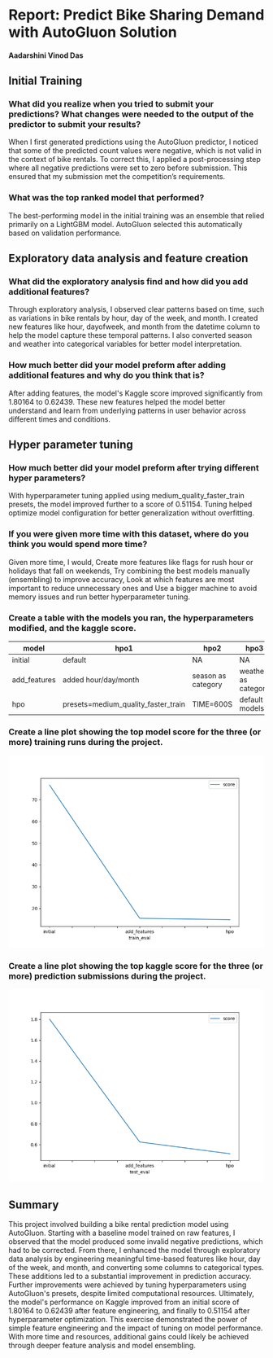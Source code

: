 # Report: Predict Bike Sharing Demand with AutoGluon Solution
#### Aadarshini Vinod Das

## Initial Training
### What did you realize when you tried to submit your predictions? What changes were needed to the output of the predictor to submit your results?
When I first generated predictions using the AutoGluon predictor, I noticed that some of the predicted count values were negative, which is not valid in the context of bike rentals. To correct this, I applied a post-processing step where all negative predictions were set to zero before submission. This ensured that my submission met the competition’s requirements.

### What was the top ranked model that performed?
The best-performing model in the initial training was an ensemble that relied primarily on a LightGBM model. AutoGluon selected this automatically based on validation performance.

## Exploratory data analysis and feature creation
### What did the exploratory analysis find and how did you add additional features?
Through exploratory analysis, I observed clear patterns based on time, such as variations in bike rentals by hour, day of the week, and month. I created new features like hour, dayofweek, and month from the datetime column to help the model capture these temporal patterns. I also converted season and weather into categorical variables for better model interpretation.

### How much better did your model preform after adding additional features and why do you think that is?
After adding features, the model's Kaggle score improved significantly from 1.80164 to 0.62439. These new features helped the model better understand and learn from underlying patterns in user behavior across different times and conditions.

## Hyper parameter tuning
### How much better did your model preform after trying different hyper parameters?
With hyperparameter tuning applied using medium_quality_faster_train presets, the model improved further to a score of 0.51154. Tuning helped optimize model configuration for better generalization without overfitting.

### If you were given more time with this dataset, where do you think you would spend more time?
Given more time, I would, Create more features like flags for rush hour or holidays that fall on weekends, Try combining the best models manually (ensembling) to improve accuracy, Look at which features are most important to reduce unnecessary ones and Use a bigger machine to avoid memory issues and run better hyperparameter tuning.

### Create a table with the models you ran, the hyperparameters modified, and the kaggle score.
|model|hpo1|hpo2|hpo3|score|
|--|--|--|--|--|
|initial|default|NA|NA|1.80164|
|add_features|added hour/day/month|season as category|weather as category|0.62439|
|hpo|presets=medium_quality_faster_train|TIME=600S|default models|0.51154|

### Create a line plot showing the top model score for the three (or more) training runs during the project.

![model_train_score.png](model_train_score.png)

### Create a line plot showing the top kaggle score for the three (or more) prediction submissions during the project.

![model_test_score.png](model_test_score.png)

## Summary
This project involved building a bike rental prediction model using AutoGluon. Starting with a baseline model trained on raw features, I observed that the model produced some invalid negative predictions, which had to be corrected. From there, I enhanced the model through exploratory data analysis by engineering meaningful time-based features like hour, day of the week, and month, and converting some columns to categorical types. These additions led to a substantial improvement in prediction accuracy. Further improvements were achieved by tuning hyperparameters using AutoGluon's presets, despite limited computational resources. Ultimately, the model's performance on Kaggle improved from an initial score of 1.80164 to 0.62439 after feature engineering, and finally to 0.51154 after hyperparameter optimization. This exercise demonstrated the power of simple feature engineering and the impact of tuning on model performance. With more time and resources, additional gains could likely be achieved through deeper feature analysis and model ensembling.
